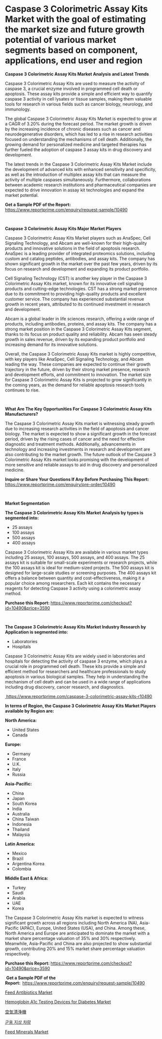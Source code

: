 <p><h1>Caspase 3 Colorimetric Assay Kits Market with the goal of estimating the market size and future growth potential of various market segments based on component, applications, end user and region</h1></p><p><strong>Caspase 3 Colorimetric Assay Kits Market Analysis and Latest Trends</strong></p>
<p><p>Caspase 3 Colorimetric Assay Kits are used to measure the activity of caspase 3, a crucial enzyme involved in programmed cell death or apoptosis. These assay kits provide a simple and efficient way to quantify caspase 3 activity in cell lysates or tissue samples, making them valuable tools for research in various fields such as cancer biology, neurology, and immunology.</p><p>The global Caspase 3 Colorimetric Assay Kits Market is expected to grow at a CAGR of 3.20% during the forecast period. The market growth is driven by the increasing incidence of chronic diseases such as cancer and neurodegenerative disorders, which has led to a rise in research activities focused on understanding the mechanisms of cell death. Additionally, the growing demand for personalized medicine and targeted therapies has further fueled the adoption of caspase 3 assay kits in drug discovery and development.</p><p>The latest trends in the Caspase 3 Colorimetric Assay Kits Market include the development of advanced kits with enhanced sensitivity and specificity, as well as the introduction of multiplex assay kits that can measure the activity of multiple caspases simultaneously. Furthermore, collaborations between academic research institutions and pharmaceutical companies are expected to drive innovation in assay kit technologies and expand the market potential.</p></p>
<p><strong>Get a Sample PDF of the Report:&nbsp;</strong> <a href="https://www.reportprime.com/enquiry/request-sample/10490">https://www.reportprime.com/enquiry/request-sample/10490</a></p>
<p>&nbsp;</p>
<p><strong>Caspase 3 Colorimetric Assay Kits Major Market Players</strong></p>
<p><p>Caspase 3 Colorimetric Assay Kits Market players such as AnaSpec, Cell Signaling Technology, and Abcam are well-known for their high-quality products and innovative solutions in the field of apoptosis research. AnaSpec is a leading provider of integrated proteomics solutions, including custom and catalog peptides, antibodies, and assay kits. The company has shown significant growth in the market over the past few years, driven by its focus on research and development and expanding its product portfolio.</p><p>Cell Signaling Technology (CST) is another key player in the Caspase 3 Colorimetric Assay Kits market, known for its innovative cell signaling products and cutting-edge technologies. CST has a strong market presence due to its commitment to providing high-quality products and excellent customer service. The company has experienced substantial revenue growth in recent years, attributed to its continued investment in research and development.</p><p>Abcam is a global leader in life sciences research, offering a wide range of products, including antibodies, proteins, and assay kits. The company has a strong market position in the Caspase 3 Colorimetric Assay Kits segment, thanks to its focus on product quality and reliability. Abcam has seen steady growth in sales revenue, driven by its expanding product portfolio and increasing demand for its innovative solutions.</p><p>Overall, the Caspase 3 Colorimetric Assay Kits market is highly competitive, with key players like AnaSpec, Cell Signaling Technology, and Abcam leading the way. These companies are expected to continue their growth trajectory in the future, driven by their strong market presence, research and development efforts, and commitment to innovation. The market size for Caspase 3 Colorimetric Assay Kits is projected to grow significantly in the coming years, as the demand for reliable apoptosis research tools continues to rise.</p></p>
<p>&nbsp;</p>
<p><strong>What Are The Key Opportunities For Caspase 3 Colorimetric Assay Kits Manufacturers?</strong></p>
<p><p>The Caspase 3 Colorimetric Assay Kits market is witnessing steady growth due to increasing research activities in the field of apoptosis and cancer biology. The market is expected to show a significant growth in the forecast period, driven by the rising cases of cancer and the need for effective diagnostic and treatment methods. Additionally, advancements in technology and increasing investments in research and development are also contributing to the market growth. The future outlook of the Caspase 3 Colorimetric Assay Kits market looks promising with the development of more sensitive and reliable assays to aid in drug discovery and personalized medicine.</p></p>
<p><strong>Inquire or Share Your Questions If Any Before Purchasing This Report:</strong> <a href="https://www.reportprime.com/enquiry/pre-order/10490">https://www.reportprime.com/enquiry/pre-order/10490</a></p>
<p>&nbsp;</p>
<p><strong>Market Segmentation</strong></p>
<p><strong>The Caspase 3 Colorimetric Assay Kits Market Analysis by types is segmented into:</strong></p>
<p><ul><li>25 assays</li><li>100 assays</li><li>500 assays</li><li>400 assays</li></ul></p>
<p><p>Caspase 3 Colorimetric Assay Kits are available in various market types including 25 assays, 100 assays, 500 assays, and 400 assays. The 25 assays kit is suitable for small-scale experiments or research projects, while the 100 assays kit is ideal for medium-sized projects. The 500 assays kit is designed for large-scale studies or screening purposes. The 400 assays kit offers a balance between quantity and cost-effectiveness, making it a popular choice among researchers. Each kit contains the necessary reagents for detecting Caspase 3 activity using a colorimetric assay method.</p></p>
<p><strong>Purchase this Report:&nbsp;</strong><a href="https://www.reportprime.com/checkout?id=10490&price=3590">https://www.reportprime.com/checkout?id=10490&price=3590</a></p>
<p>&nbsp;</p>
<p><strong>The Caspase 3 Colorimetric Assay Kits Market Industry Research by Application is segmented into:</strong></p>
<p><ul><li>Laboratories</li><li>Hospitals</li></ul></p>
<p><p>Caspase 3 Colorimetric Assay Kits are widely used in laboratories and hospitals for detecting the activity of caspase 3 enzyme, which plays a crucial role in programmed cell death. These kits provide a simple and efficient method for researchers and healthcare professionals to study apoptosis in various biological samples. They help in understanding the mechanism of cell death and can be used in a wide range of applications including drug discovery, cancer research, and diagnostics.</p></p>
<p><a href="https://www.reportprime.com/caspase-3-colorimetric-assay-kits-r10490">&nbsp;https://www.reportprime.com/caspase-3-colorimetric-assay-kits-r10490</a></p>
<p><strong>In terms of Region, the Caspase 3 Colorimetric Assay Kits Market Players available by Region are:</strong></p>
<p>
    <p> <strong> North America: </strong>
        <ul>
            <li>United States</li>
            <li>Canada</li>
        </ul>
        </p> 
    <p> <strong> Europe: </strong>
        <ul>
            <li>Germany</li>
            <li>France</li>
            <li>U.K.</li>
            <li>Italy</li>
            <li>Russia</li>
        </ul>
        </p> 
    <p> <strong> Asia-Pacific: </strong>
        <ul>
            <li>China</li>
            <li>Japan</li>
            <li>South Korea</li>
            <li>India</li>
            <li>Australia</li>
            <li>China Taiwan</li>
            <li>Indonesia</li>
            <li>Thailand</li>
            <li>Malaysia</li>
        </ul>
        </p> 
    <p> <strong> Latin America: </strong>
        <ul>
            <li>Mexico</li>
            <li>Brazil</li>
            <li>Argentina Korea</li>
            <li>Colombia</li>
        </ul>
        </p> 
    <p> <strong> Middle East & Africa: </strong>
        <ul>
            <li>Turkey</li>
            <li>Saudi</li>
            <li>Arabia</li>
            <li>UAE</li>
            <li>Korea</li>
        </ul>
    </p>
    </p>
<p><p>The Caspase 3 Colorimetric Assay Kits market is expected to witness significant growth across all regions including North America (NA), Asia-Pacific (APAC), Europe, United States (USA), and China. Among these, North America and Europe are anticipated to dominate the market with a market share percentage valuation of 35% and 30% respectively. Meanwhile, Asia-Pacific and China are also projected to show substantial growth, contributing 20% and 15% market share percentage valuation respectively.</p></p>
<p><strong>Purchase this Report: </strong><a href="https://www.reportprime.com/checkout?id=10490&price=3590">https://www.reportprime.com/checkout?id=10490&price=3590</a></p>
<p>&nbsp;<strong>Get a Sample PDF of the Report:&nbsp;&nbsp;</strong><a href="https://www.reportprime.com/enquiry/request-sample/10490">https://www.reportprime.com/enquiry/request-sample/10490</a></p>
<p><strong></strong></p>
<p><p><a href="https://issuu.com/reportprime-2/docs/feed-antibiotics-market-size-2030.pptx">Feed Antibiotics Market</a></p><p><a href="https://github.com/wusalecollins540tpqoz/Market-Research-Report-List-2/blob/main/hemoglobin-a1c-testing-devices-for-diabetes-market.md">Hemoglobin A1c Testing Devices for Diabetes Market</a></p><p><a href="https://github.com/joaejkdzgyljvo6/Market-Research-Report-List-1/blob/main/263574024061.md">空気清浄機</a></p><p><a href="https://github.com/Maeennan456456/Market-Research-Report-List-1/blob/main/660481121916.md">군용 지상 차량</a></p><p><a href="https://issuu.com/reportprime-2/docs/feed-minerals-market-size-2030.pptx">Feed Minerals Market</a></p></p>